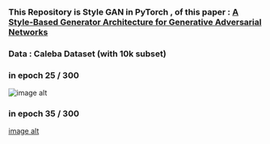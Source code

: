 ### This Repository is Style GAN in PyTorch , of this paper : [A Style-Based Generator Architecture for Generative Adversarial Networks](https://arxiv.org/abs/1812.04948)

### Data : Caleba Dataset (with 10k subset) 

### in epoch 25 / 300 
![image alt](https://github.com/HajarHAMDOUCH01/STYLE_GAN_in_pytorch/blob/ea86a6d78d18f47978d7e3138166e6218fe1f499/evaluation/generation_evalution/samples_epoch_25.png)
### in epoch 35 / 300
[image alt](https://github.com/HajarHAMDOUCH01/STYLE_GAN_in_pytorch/blob/57c8f17a10252bd46779a1c2c5bb940decb0bd19/evaluation/generation_evalution/samples_epoch_35.png)
